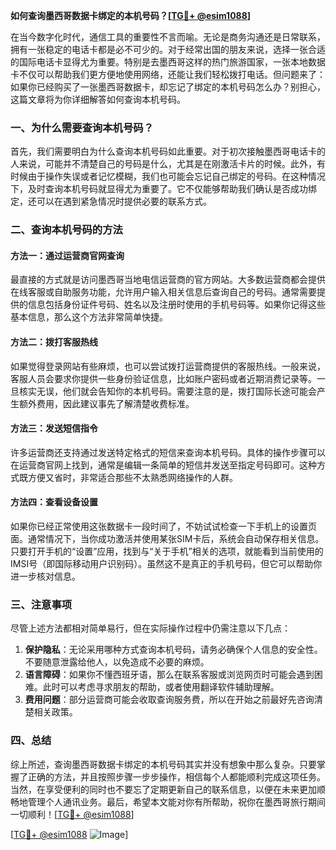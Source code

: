 **如何查询墨西哥数据卡绑定的本机号码？[[TG💪+ @esim1088](https://t.me/s/esim1088)]**

在当今数字化时代，通信工具的重要性不言而喻。无论是商务沟通还是日常联系，拥有一张稳定的电话卡都是必不可少的。对于经常出国的朋友来说，选择一张合适的国际电话卡显得尤为重要。特别是去墨西哥这样的热门旅游国家，一张本地数据卡不仅可以帮助我们更方便地使用网络，还能让我们轻松拨打电话。但问题来了：如果你已经购买了一张墨西哥数据卡，却忘记了绑定的本机号码怎么办？别担心，这篇文章将为你详细解答如何查询本机号码。

### 一、为什么需要查询本机号码？

首先，我们需要明白为什么查询本机号码如此重要。对于初次接触墨西哥电话卡的人来说，可能并不清楚自己的号码是什么，尤其是在刚激活卡片的时候。此外，有时候由于操作失误或者记忆模糊，我们也可能会忘记自己绑定的号码。在这种情况下，及时查询本机号码就显得尤为重要了。它不仅能够帮助我们确认是否成功绑定，还可以在遇到紧急情况时提供必要的联系方式。

### 二、查询本机号码的方法

#### 方法一：通过运营商官网查询

最直接的方式就是访问墨西哥当地电信运营商的官方网站。大多数运营商都会提供在线客服或自助服务功能，允许用户输入相关信息后查询自己的号码。通常需要提供的信息包括身份证件号码、姓名以及注册时使用的手机号码等。如果你记得这些基本信息，那么这个方法非常简单快捷。

#### 方法二：拨打客服热线

如果觉得登录网站有些麻烦，也可以尝试拨打运营商提供的客服热线。一般来说，客服人员会要求你提供一些身份验证信息，比如账户密码或者近期消费记录等。一旦核实无误，他们就会告知你的本机号码。需要注意的是，拨打国际长途可能会产生额外费用，因此建议事先了解清楚收费标准。

#### 方法三：发送短信指令

许多运营商还支持通过发送特定格式的短信来查询本机号码。具体的操作步骤可以在运营商官网上找到，通常是编辑一条简单的短信并发送至指定号码即可。这种方式既方便又省时，非常适合那些不太熟悉网络操作的人群。

#### 方法四：查看设备设置

如果你已经正常使用这张数据卡一段时间了，不妨试试检查一下手机上的设置页面。通常情况下，当你成功激活并使用某张SIM卡后，系统会自动保存相关信息。只要打开手机的“设置”应用，找到与“关于手机”相关的选项，就能看到当前使用的IMSI号（即国际移动用户识别码）。虽然这不是真正的手机号码，但它可以帮助你进一步核对信息。

### 三、注意事项

尽管上述方法都相对简单易行，但在实际操作过程中仍需注意以下几点：

1. **保护隐私**：无论采用哪种方式查询本机号码，请务必确保个人信息的安全性。不要随意泄露给他人，以免造成不必要的麻烦。
2. **语言障碍**：如果你不懂西班牙语，那么在联系客服或浏览网页时可能会遇到困难。此时可以考虑寻求朋友的帮助，或者使用翻译软件辅助理解。
3. **费用问题**：部分运营商可能会收取查询服务费，所以在开始之前最好先咨询清楚相关政策。

### 四、总结

综上所述，查询墨西哥数据卡绑定的本机号码其实并没有想象中那么复杂。只要掌握了正确的方法，并且按照步骤一步步操作，相信每个人都能顺利完成这项任务。当然，在享受便利的同时也不要忘了定期更新自己的联系信息，以便在未来更加顺畅地管理个人通讯业务。最后，希望本文能对你有所帮助，祝你在墨西哥旅行期间一切顺利！[[TG💪+ @esim1088](https://t.me/s/esim1088)]

[[TG💪+ @esim1088](https://t.me/s/esim1088) ![Image](https://i.postimg.cc/4NQfJmqS/Snipaste-2025-05-13-00-14-12.png)]